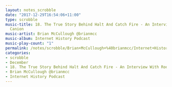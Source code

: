 ```yaml
---
layout: notes_scrobble
date: "2017-12-29T16:54:06+11:00"
type: scrobble
music-title: 18. The True Story Behind Halt And Catch Fire - An Interview With Rod
  Canion
music-artist: Brian McCullough @brianmcc
music-album: Internet History Podcast
music-play-count: "1"
permalink: /notes/scrobble/Brian+McCullough+%40brianmcc/Internet+History+Podcast/c08d14043ec933f4892fe01a3b45d1d9ed30d409.html
categories:
- scrobble
- December
- 18. The True Story Behind Halt And Catch Fire - An Interview With Rod Canion
- Brian McCullough @brianmcc
- Internet History Podcast
---
```


